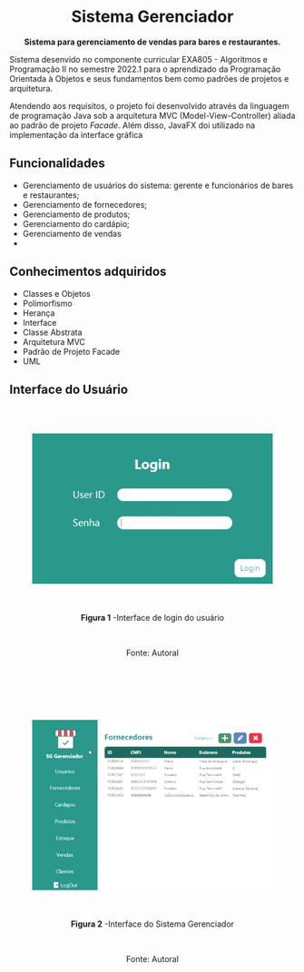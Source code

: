 <h1 align="center">Sistema Gerenciador</h1>
<p align="center"><b>Sistema para gerenciamento de vendas para bares e restaurantes.</b></p>

<p>Sistema desenvido no componente curricular EXA805 - Algoritmos e Programação II no semestre 2022.1 para o aprendizado da Programação Orientada à Objetos e seus fundamentos bem como padrões de projetos e arquitetura.</p>
<p>Atendendo aos requisitos, o projeto foi desenvolvido através da linguagem de programação Java sob a arquitetura MVC (Model-View-Controller) aliada ao padrão de projeto <i>Facade</i>. Além disso, JavaFX doi utilizado na implementação da interface gráfica  </p>

<h2>Funcionalidades</h2>
<ul>
  <li>Gerenciamento de usuários do sistema: gerente e funcionários de bares e restaurantes;</li>
  <li>Gerenciamento de fornecedores;</li>
  <li>Gerenciamento de produtos;</li>
  <li>Gerenciamento do cardápio;</li>
  <li>Gerenciamento de vendas</li>
  <li></li>
</ul>
<h2>Conhecimentos adquiridos</h2>
<ul>
  <li>Classes e Objetos</li>
  <li>Polimorfismo</li>
  <li>Herança</li>
  <li>Interface</li>
  <li>Classe Abstrata</li>
  <li>Arquitetura MVC</li>
  <li>Padrão de Projeto Facade</li>
  <li>UML</li>  
</ul>

<h2>Interface do Usuário</h2>
<div align="center">
  <figure>  
    <img src="resources/SG Gerenciador login.gif">
    <figcaption>
      <p align="center"><b>Figura 1</b> -Interface de login do usuário</p>
      <p align="center">Fonte: Autoral</p>
    </figcaption>
  </figure>
</div>
<div align="center">
  <figure>  
    <img src="resources/SG Gerenciador.gif">
    <figcaption>
      <p align="center"><b>Figura 2</b> -Interface do Sistema Gerenciador</p>
      <p align="center">Fonte: Autoral</p>
    </figcaption>
  </figure>
</div>
